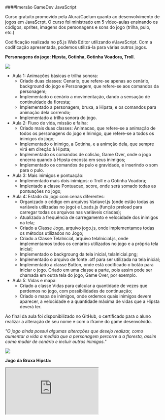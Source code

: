 ####Imersão GameDev JavaScript

Curso gratuito promovido pela Alura/Caelum quanto ao desenvolvimento de jogos em JavaScrpt. O curso foi ministrado em 5 vídeo-aulas ensinando os códigos, sprites, imagens dos personagens e sons do jogo (trilha, pulo, etc.)

Codificação realizada no p5.js Web Editor utilizando #JavaScript. Com a codificação apresentada, podemos utilizá-la para várias outros jogos.

**Personagens do jogo: Hipsta, Gotinha, Gotinha Voadora, Troll.**

<img src="https://i.imgur.com/2S3ULTS.png">

- Aula 1: Animações básicas e trilha sonora:
	- Criado duas classes: Cenario, que refere-se apenas ao cenário, background do jogo e Personagem, que refere-se aos comandos da personagem;
	- Implementado o cenário a movimentação, dando a sensação de continuidade da floresta;
	- Implementado a personagem, bruxa, a Hipsta, e os comandos para animação dela correndo;
	- Implementado a trilha sonora do jogo.
- Aula 2: Fluxo de vida, missão e falha:
	- Criado mais duas classes: Animacao, que refere-se a animação de todos os personagens do jogo e Inimigo, que refere-se a todos os inimigos do jogo;
	- Implementado o inimigo, a Gotinha, e a animção dela, que sempre virá em direção à Hipsta;
	- Implementado os comandos de colisão, Game Over, onde o jogo encerra quando à Hipsta encosta em seus inimigos;
	- Implementado os comandos de pulo e gravidade, e inserindo o som para o pulo.
- Aula 3: Mais inimigos e pontuação:
	- Implementado mais dois inimigos: o Troll e a Gotinha Voadora;
	- Implentado a classe Pontuacao, score, onde será somado todas as pontuações no jogo;
- Aula 4: Estado do jogo com cenas diferentes:
	- Organizado o código em arquivos Variavel.js (onde estão todas as variáveis utilizadas no jogo) e Loads.js (função preload para carregar todas os arquivos nas variáveis criadas);
	- Atualizado a frequência de carregamento e velocidade dos inimigos na tela;
	- Criado a Classe Jogo, arquivo jogo.js, onde implementamos todas os métodos utilizados no Jogo;
	- Criado a Classe TelaInicial, arquivo telaInicial.js, onde implementamos todos os cenários utilizados no jogo e a própria tela inicial;
	- Implementado o backgroung da tela inicial, telaInicial.png;
	- Implementado o arquivo de fonte .otf para ser utilizada na tela inicial;
	- Implementado a classe Button, onde está codificado o botão para iniciar o jogo. Criado em uma classe a parte, pois assim pode ser chamada em outra tela do jogo, Game Over, por exemplo.
- Aula 5: Vidas e mapa:
	- Criado a classe Vidas para calcular a quantidade de vezes que perdemos no jogo, com possibilidades de continuação;
	- Criado o mapa de inimigos, onde ordemos quais inimigos devem aparecer, a velocidade e a quantidade máxima de vidas que a Hipsta deverá ter.

Ao final da aula foi disponibilizado no GitHub, o certificado para o aluno realizar a alteração de seu nome e com o iframe do game desenvolvido.

*"O jogo ainda possui algumas alterações que desejo realizar, como aumentar a vida a medida que a personagem percorre a a floresta, assim como mudar de cenário e incluir outros inimigos."*

<img src="https://i.imgur.com/4YZVqYQ.jpg">

**Jogo da Bruxa Hipsta:**

<iframe src="https://editor.p5js.org/pleiterson/embed/1RMkKmkOm"></iframe>
